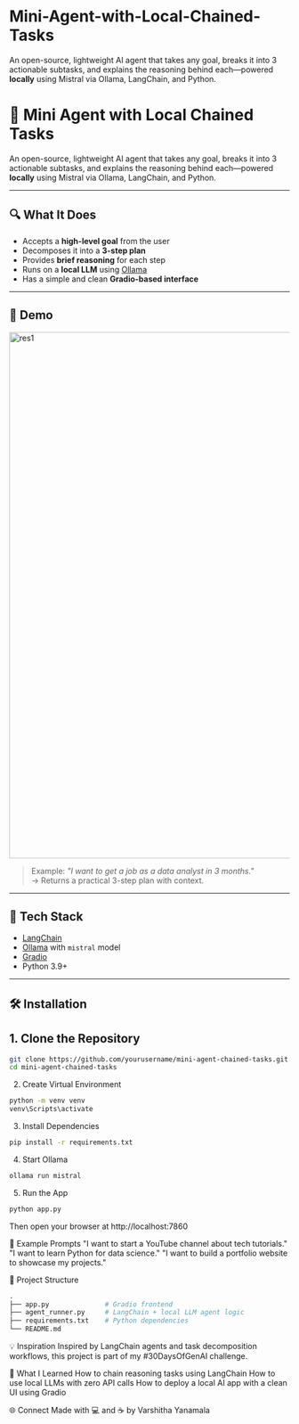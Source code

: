 # Mini-Agent-with-Local-Chained-Tasks
An open-source, lightweight AI agent that takes any goal, breaks it into 3 actionable subtasks, and explains the reasoning behind each—powered **locally** using Mistral via Ollama, LangChain, and Python.

# 🧠 Mini Agent with Local Chained Tasks

An open-source, lightweight AI agent that takes any goal, breaks it into 3 actionable subtasks, and explains the reasoning behind each—powered **locally** using Mistral via Ollama, LangChain, and Python.

---

## 🔍 What It Does
- Accepts a **high-level goal** from the user
- Decomposes it into a **3-step plan**
- Provides **brief reasoning** for each step
- Runs on a **local LLM** using [Ollama](https://ollama.com/)
- Has a simple and clean **Gradio-based interface**

---
## 🚀 Demo
<img width="945" alt="res1" src="https://github.com/user-attachments/assets/b59901ef-b323-414d-ba90-b11a01bd4f44" />

> Example: _"I want to get a job as a data analyst in 3 months."_  
→ Returns a practical 3-step plan with context.

---

## 🧰 Tech Stack

- [LangChain](https://www.langchain.com/)
- [Ollama](https://ollama.com/) with `mistral` model
- [Gradio](https://www.gradio.app/)
- Python 3.9+

---

## 🛠️ Installation

## 1. Clone the Repository
```bash
git clone https://github.com/yourusername/mini-agent-chained-tasks.git
cd mini-agent-chained-tasks
```

2. Create Virtual Environment
```bash
python -m venv venv
venv\Scripts\activate
```

3. Install Dependencies
```bash
pip install -r requirements.txt
```
4. Start Ollama
```bash
ollama run mistral
```

5. Run the App
```bash
python app.py
```

Then open your browser at http://localhost:7860

🧪 Example Prompts
"I want to start a YouTube channel about tech tutorials."
"I want to learn Python for data science."
"I want to build a portfolio website to showcase my projects."

📁 Project Structure
```graphql
.
├── app.py              # Gradio frontend
├── agent_runner.py     # LangChain + local LLM agent logic
├── requirements.txt    # Python dependencies
└── README.md
```

💡 Inspiration
Inspired by LangChain agents and task decomposition workflows, this project is part of my #30DaysOfGenAI challenge.

🧠 What I Learned
How to chain reasoning tasks using LangChain
How to use local LLMs with zero API calls
How to deploy a local AI app with a clean UI using Gradio

🌐 Connect
Made with 💻 and ☕ by Varshitha Yanamala






